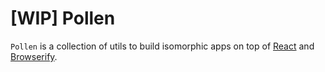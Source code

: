 [WIP] Pollen
============

`Pollen` is a collection of utils to build isomorphic apps on top of [React](https://github.com/facebook/react) and [Browserify](https://github.com/substack/node-browserify).
